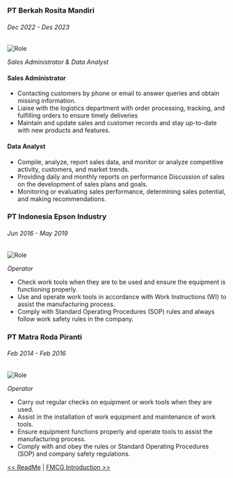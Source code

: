 ### PT Berkah Rosita Mandiri
<h6> Dec 2022 - Des 2023 </h6>

![Role](https://img.shields.io/badge/Sales_Administrator_&_Data_Analyst-grey)

*Sales Administrator & Data Analyst*

#### Sales Administrator
- Contacting customers by phone or email to answer queries and obtain missing information.
- Liaise with the logistics department with order processing, tracking, and fulfilling orders to ensure timely deliveries
- Maintain and update sales and customer records and stay up-to-date with new products and features.

#### Data Analyst
- Compile, analyze, report sales data, and monitor or analyze competitive activity, customers, and market trends.
- Providing daily and monthly reports on performance Discussion of sales on the development of sales plans and goals.
- Monitoring or evaluating sales performance, determining sales potential, and making recommendations.

### PT Indonesia Epson Industry
<h6> Jun 2016 - May 2019 </h6>

![Role](https://img.shields.io/badge/Operator-grey)

*Operator*

- Check work tools when they are to be used and ensure the equipment is functioning properly.
- Use and operate work tools in accordance with Work Instructions (WI) to assist the manufacturing process.
- Comply with Standard Operating Procedures (SOP) rules and always follow work safety rules in the company.

### PT Matra Roda Piranti
<h6> Feb 2014 - Feb 2016 </h6>

![Role](https://img.shields.io/badge/Operator-grey)

*Operator*

- Carry out regular checks on equipment or work tools when they are used.
- Assist in the installation of work equipment and maintenance of work tools.
- Ensure equipment functions properly and operate tools to assist the manufacturing process.
- Comply with and obey the rules or Standard Operating Procedures (SOP) and company safety regulations.


[<< ReadMe](../ReadMe.md) | [FMCG Introduction >>](../01_FastMovingCustomerGoods/1.IntroductionIntro.md)
